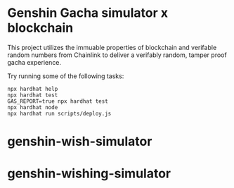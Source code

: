 # Genshin Gacha simulator x blockchain

This project utilizes the immuable properties of blockchain and verifable random numbers from Chainlink to deliver a verifably random, tamper proof gacha experience.


Try running some of the following tasks:

```shell
npx hardhat help
npx hardhat test
GAS_REPORT=true npx hardhat test
npx hardhat node
npx hardhat run scripts/deploy.js
```
# genshin-wish-simulator
# genshin-wishing-simulator

